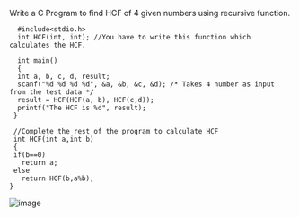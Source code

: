 Write a C Program to find HCF of 4 given numbers using recursive function.

      #include<stdio.h>
      int HCF(int, int); //You have to write this function which calculates the HCF. 
	 
      int main()
      {
      int a, b, c, d, result;
      scanf("%d %d %d %d", &a, &b, &c, &d); /* Takes 4 number as input from the test data */
      result = HCF(HCF(a, b), HCF(c,d));
      printf("The HCF is %d", result);
     }

     //Complete the rest of the program to calculate HCF
     int HCF(int a,int b)
     {
     if(b==0)
       return a;
     else 
       return HCF(b,a%b);
    }



![image](https://github.com/Sharath15eUR/SivanithishRK/assets/79641980/b152d90a-3480-4b95-820d-ac36373451b8)
